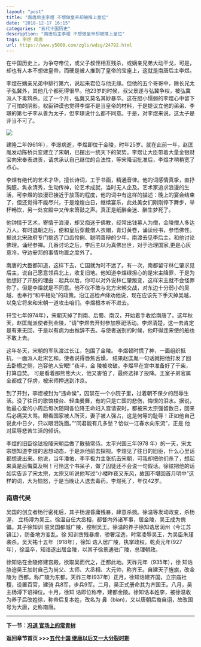 ```yaml
---
layout: "post"
title: "南唐后主李煜 不想做皇帝却被推上皇位"
date: "2018-12-17 16:15"
categories: "五代十国历史"
description: "南唐后主李煜 不想做皇帝却被推上皇位"
tags: 李煜 南唐
url: https://www.y5000.com/zgls/wdsg/24792.html
---
```






在中国历史上，为争夺帝位，或父子叔侄相互残杀，或嫡亲兄弟大动干戈，可是，却也有人本不想做皇帝，而硬是被人推到了皇帝的宝座上，这就是南唐后主李煜。

李煜在嫡亲兄弟中排行第六，说起来君位与他无缘。但他的五个哥哥中，除长兄太子弘冀外，其他几个都死得很早。他23岁的时候，叔父景遂与弘冀争权，被弘冀派人下毒鸩杀。过了一个月，弘冀又莫名其妙暴卒。这在胆小懦弱的李煜心中留下了可怕的阴影。权臣钟谟也觉得李煜不是当皇帝的材料，于是提议立他的弟弟、李璟的第七子李从善为太子，但李璟说什么都不同意。于是，对李煜来说，这太子是非当不可了。

![](https://img.y5000.com/uploads/allimg/170809/8-1FPZ92311212.jpg)

建隆二年(961年），李璟病逝，李煜即位于金陵，时年25岁。就在此前一年，赵匡胤发动陈桥兵变建立了宋朝，已摆出一统天下的架势。李煜让大臣带着大量金银财宝向宋奉表进贡，请求承认自己继位的合法性，等宋降诏批准后，李煜才稍稍宽了点心。

李煜有绝代的艺术才华，擅长诗词，工于书画，精通音律。他的词感情真挚，直抒胸臆，隽永清秀，生动传神，论艺术成就，当时无人企及。艺术家追求浪漫的生活，可李煜的浪漫已接近于放荡的程度，他的词中有这样的描述：晚上的宴会结束了，但还觉得不能尽兴，于是煌煌白日，继续宴乐，此处美女们刚刚停下舞步，举杯畅饮，另一处宫殿中又传来箫鼓之声。真正是纸醉金迷、醉生梦死了。

他钟情于艺术，寄情于浪漫，却又痴迷于佛教，经常出钱募人为僧，金陵僧人多达万人。有时退朝之后，便和皇后穿戴僧人衣帽，青灯黄卷，诵读经书，参悟佛性。据说北宋政府专门挑选了口齿伶俐、聪明善辩的少年，南渡去见李后主，和他讨论佛理，诵经参禅。几番讨论之后，李后主以为真佛出世，对于治理国家,更是心灰意冷，守边安邦的事情均置之度外了。

南唐的大臣都知道，这样下去，亡国就为时不远了。有一次，南都留守林仁肇求见后主，说自己愿意领兵北上，收复旧地。他知道李煜绿担心的是宋主降罪，于是为他想好了开脱的理由：起兵以后，你可以对外说林仁肇叛变，这样宋主就不会怪罪你了。但是李煜就是不同意。他不仅不敢与北方宋朝交战，对东边十分弱小的吴越，也奉行“和平相处”的政策。沿江巡检卢绛劝他说，现在应该先下手灭掉吴越，以免它将来和宋朝一道攻击咱们。李煜根本听不进去。

幵宝七年(974年），宋朝灭掉了荆南、后蜀、南汉，开始着手收拾南唐了。这年秋天，赵匡胤派使者到金陵，“请”李煜去开封参加祭祀活动。李煜清楚，这一去肯定是有来无回，于是以有病为由推辞不去。与使者送别的时候，他吓得连宋使的船也不敢上去。

这年冬天，宋朝的军队渡过长江，包围了金陵。 李煜顿时慌了神，一面组织抵抗，一面派人赴宋乞和。使者说得唇焦舌燥，
结果赵匡胤一句话就把他打发了回去卧榻之侧，岂容他人安眠! ”夜半，金 陵被攻破。李煜早在宫中准备好了干柴，打算自焚。
可是看着那熊熊大火，他又害怕了，最终选择了投降。王室子弟官属全都成了俘虏，被宋师押送到汴京。

到了开封，李煜被封为“违命侯”，囚禁在一个小院子里，过着朝不保夕的屈辱生活。没了往日的歌馆楼台、轻曲曼舞，有的只是亡国的悲伤，悔恨的泪水。据说，他最心爱的小周后每次随同各位降王命妇入宫请安时，都被宋太宗强留数日，回来后必痛哭大骂。眼看国家被人所灭，妻子被人强占，这是何等的耻辱！正如他自己说此中日夕，只以眼泪洗面。”“问君能有几多愁？恰似一江春水向东流”，正是
他对屈辱悲苦生活的倾诉。

李煜的旧臣徐铉投降宋朝后做了散骑常侍。太平兴国三年(978
年）的一天，宋太宗想知道李煜的思想动态，于是派他前去探视。李煜见了往日的旧臣，什么心里话都想说出来。他说，当年潘佑、李平极力主张抗击宋朝，可我却把他们杀了，想起来真是后悔莫及啊！可怜这个书呆子，做了囚徒还不会说一句假话。徐铉把他的话如实告诉了宋太宗，太宗又听说他写过“小楼昨夜又东风，故国不堪回首月明中”这样的词，大为恼怒，于是当晚让人送去毒药。李煜死了，年仅42岁。

###  南唐代吴

吴国的创立者杨行密死后，其子杨渥昏庸残暴，肆意杀戮。徐温等发动政变，杀杨渥， 立杨溥为吴王。徐温自任大丞相，都督内外诸军事，居金陵，吴王成为傀儡。其子徐知训
驻吴国都城广陵，控制吴王。徐温的养子徐知诰居润州（今江苏镇江），防备地方变乱。徐
知训贪残暴虐，骄奢淫逸，时常凌辱吴王，为吴臣朱瑾袭杀。吴天祐十五年（918年），徐知
诰入居广陵，执掌政权。乾贞元年(927年），徐温卒，知诰遂出居金陵，以其子徐景通驻广陵，总理朝政。

徐知诰在金陵修建宫殿，欲取吴而代之，迁都此地。天祚元年（935年），徐 知诰胁迫吴王加封自己为尚父、太师、大丞相、大元帅，称齐王。自建天子旌旗，改金陵为
西都，称广陵为东都。天祚三年(937年）正月，徐知诰建齐国，立宗庙社稷，设置百官，建骑
兵8军，步兵9军。二月，吴正式册命其为齐国王。八月，吴主杨溥下诏禅位。十月，徐知
诰即位称帝，建都金陵。徐知诰本姓李，被徐温收为养子后改姓徐，称帝后复本姓，改名为 鼻（bian)，又以唐朝后裔自诩，故改国号为大唐，史称南唐。

* * *

**下一节：[冯道 官场上的常青树](https://www.y5000.com/zgls/wdsg/24796.html)**

**返回章节首页 >>>[五代十国 继唐以后又一大分裂时期](https://www.y5000.com/zgls/wdsg/24927.html)**
